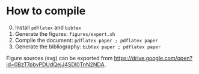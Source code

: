 # How to compile

0. Install ```pdflatex``` and ```bibtex```
1. Generate the figures: ```figures/export.sh```
2. Compile the document: ```pdflatex paper ; pdflatex paper```
3. Generate the bibliography: ```bibtex paper ; pdflatex paper```

Figure sources (svg) can be exported from https://drive.google.com/open?id=0BzT7pbvPDUdQejJ4SDI0TnN2NDA.
